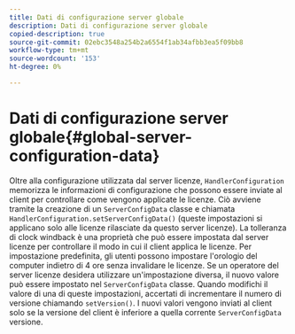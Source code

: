```yaml
---
title: Dati di configurazione server globale
description: Dati di configurazione server globale
copied-description: true
source-git-commit: 02ebc3548a254b2a6554f1ab34afbb3ea5f09bb8
workflow-type: tm+mt
source-wordcount: '153'
ht-degree: 0%

---
```


# Dati di configurazione server globale{#global-server-configuration-data}

Oltre alla configurazione utilizzata dal server licenze, `HandlerConfiguration` memorizza le informazioni di configurazione che possono essere inviate al client per controllare come vengono applicate le licenze. Ciò avviene tramite la creazione di un `ServerConfigData` classe e chiamata `HandlerConfiguration.setServerConfigData()` (queste impostazioni si applicano solo alle licenze rilasciate da questo server licenze). La tolleranza di clock windback è una proprietà che può essere impostata dal server licenze per controllare il modo in cui il client applica le licenze. Per impostazione predefinita, gli utenti possono impostare l&#39;orologio del computer indietro di 4 ore senza invalidare le licenze. Se un operatore del server licenze desidera utilizzare un&#39;impostazione diversa, il nuovo valore può essere impostato nel `ServerConfigData` classe. Quando modifichi il valore di una di queste impostazioni, accertati di incrementare il numero di versione chiamando `setVersion()`. I nuovi valori vengono inviati al client solo se la versione del client è inferiore a quella corrente `ServerConfigData` versione.

